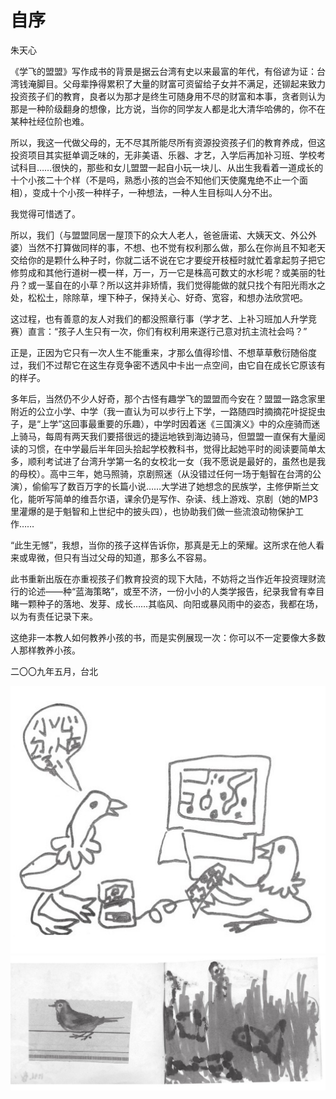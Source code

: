 自序
==
朱天心

《学飞的盟盟》写作成书的背景是据云台湾有史以来最富的年代，有俗谚为证：台湾钱淹脚目。父母辈挣得累积了大量的财富可资留给子女并不满足，还铆起来致力投资孩子们的教育，良者以为那才是终生可随身用不尽的财富和本事，贪者则认为那是一种阶级翻身的想像，比方说，当你的同学友人都是北大清华哈佛的，你不在某种社经位阶也难。

所以，我这一代做父母的，无不尽其所能尽所有资源投资孩子们的教育养成，但这投资项目其实挺单调乏味的，无非美语、乐器、才艺，入学后再加补习班、学校考试科目……很快的，那些和女儿盟盟一起自小玩一块儿、从出生我看着一道成长的十个小孩二十个样（不是吗，熟悉小孩的岂会不知他们天使魔鬼绝不止一个面相），变成十个小孩一种样子，一种想法，一种人生目标叫人分不出。

我觉得可惜透了。

所以，我们（与盟盟同居一屋顶下的众大人老人，爸爸唐诺、大姨天文、外公外婆）当然不打算做同样的事，不想、也不觉有权利那么做，那么在你尚且不知老天交给你的是颗什么种子时，你就二话不说在它才要绽开枝桠时就忙着拿起剪子把它修剪成和其他行道树一模一样，万一，万一它是株高可数丈的水杉呢？或美丽的牡丹？或一茎自在的小草？所以这并非矫情，我们觉得能做的就只找个有阳光雨水之处，松松土，除除草，埋下种子，保持关心、好奇、宽容，和想办法欣赏吧。

这过程，也有善意的友人对我们的都没照章行事（学才艺、上补习班加人升学竞赛）直言：“孩子人生只有一次，你们有权利用来遂行己意对抗主流社会吗？”

正是，正因为它只有一次人生不能重来，才那么值得珍惜、不想草草敷衍随俗度过，我们不过帮它在这生存竞争密不透风中卡出一点空间，由它自在成长它原该有的样子。

多年后，当然仍不少人好奇，那个古怪有趣学飞的盟盟而今安在？盟盟一路念家里附近的公立小学、中学（我一直认为可以步行上下学，一路随四时摘摘花叶捉捉虫子，是“上学”这回事最重要的乐趣），中学时因着迷《三国演义》中的众座骑而迷上骑马，每周有两天我们要搭很远的捷运地铁到海边骑马，但盟盟一直保有大量阅读的习惯，在中学最后半年回头拾起学校教科书，觉得比起她平时的阅读要简单太多，顺利考试进了台湾升学第一名的女校北一女（我不愿说是最好的，虽然也是我的母校）。高中三年，她马照骑，京剧照迷（从没错过任何一场于魁智在台湾的公演），偷偷写了数百万字的长篇小说……大学进了她想念的民族学，主修伊斯兰文化，能听写简单的维吾尔语，课余仍是写作、杂读、线上游戏、京剧（她的MP3里灌爆的是于魁智和上世纪中的披头四），也协助我们做一些流浪动物保护工作……

“此生无憾”，我想，当你的孩子这样告诉你，那真是无上的荣耀。这所求在他人看来或卑微，但只有当过父母的知道，那多么不容易。

此书重新出版在亦重视孩子们教育投资的现下大陆，不妨将之当作近年投资理财流行的论述——种“蓝海策略”，或至不济，一份小小的人类学报告，纪录我曾有幸目睹一颗种子的落地、发芽、成长……其临风、向阳或暴风雨中的姿态，我都在场，以为有责任记录下来。

这绝非一本教人如何教养小孩的书，而是实例展现一次：你可以不一定要像大多数人那样教养小孩。

二〇〇九年五月，台北

![01](img/06-01.jpg)
![02](img/06-02.jpg)